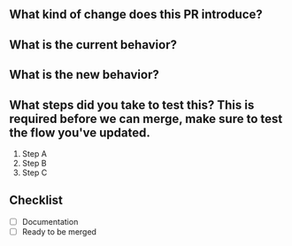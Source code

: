 ## What kind of change does this PR introduce?

<!-- Is it a Bug fix, feature, docs update, ... -->

## What is the current behavior?

<!-- You can also link to an open issue here -->

## What is the new behavior?

<!-- if this is a feature change -->

## What steps did you take to test this? This is required before we can merge, make sure to test the flow you've updated.

1. Step A
2. Step B
3. Step C

## Checklist

<!-- Have you done all of these things?  -->
<!-- add "N/A" to the end of each line that's irrelevant to your changes -->
<!-- to check an item, place an "x" in the box like so: "- [x] Documentation" -->

- [ ] Documentation
- [ ] Ready to be merged
      <!-- In your opinion, is this ready to be merged as soon as it's reviewed? -->

<!-- feel free to add additional comments -->
<!-- Thank you for contributing! -->
